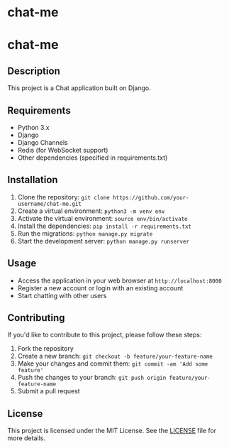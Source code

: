 # chat-me
# chat-me

## Description
This project is a Chat application built on Django.

## Requirements
- Python 3.x
- Django
- Django Channels
- Redis (for WebSocket support)
- Other dependencies (specified in requirements.txt)

## Installation
1. Clone the repository: `git clone https://github.com/your-username/chat-me.git`
2. Create a virtual environment: `python3 -m venv env`
3. Activate the virtual environment: `source env/bin/activate`
4. Install the dependencies: `pip install -r requirements.txt`
5. Run the migrations: `python manage.py migrate`
6. Start the development server: `python manage.py runserver`

## Usage
- Access the application in your web browser at `http://localhost:8000`
- Register a new account or login with an existing account
- Start chatting with other users

## Contributing
If you'd like to contribute to this project, please follow these steps:
1. Fork the repository
2. Create a new branch: `git checkout -b feature/your-feature-name`
3. Make your changes and commit them: `git commit -am 'Add some feature'`
4. Push the changes to your branch: `git push origin feature/your-feature-name`
5. Submit a pull request

## License
This project is licensed under the MIT License. See the [LICENSE](LICENSE) file for more details.